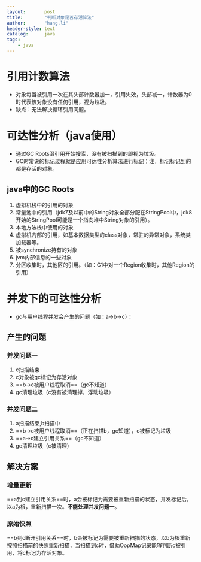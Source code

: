 ```yaml
---
layout:       post
title:        "判断对象是否存活算法"
author:       "hang.li"
header-style: text
catalog:      java
tags:
    - java
---
```

# 引用计数算法
- 对象每当被引用一次在其头部计数器加一，引用失效，头部减一，计数器为0时代表该对象没有任何引用，视为垃圾。
- 缺点：无法解决循环引用问题。
# 可达性分析（java使用）
- 通过GC Roots沿引用开始搜索，没有被扫描到的即视为垃圾。
- GC时常说的标记过程就是应用可达性分析算法进行标记；注，标记标记到的都是存活的对象。
## java中的GC Roots
1. 虚拟机栈中的引用的对象
2. 常量池中的引用（jdk7及以前中的String对象全部分配在StringPool中，jdk8开始的StringPool可能是一个指向堆中String对象的引用）。
3. 本地方法栈中使用的对象
4. 虚拟机内部的引用，如基本数据类型的class对象，常驻的异常对象，系统类加载器等。
5. 被synchronize持有的对象
6. jvm内部信息的一些对象
7. 分区收集时，其他区的引用。（如：G1中对一个Region收集时，其他Region的引用）
# 并发下的可达性分析
- gc与用户线程并发会产生的问题（如：a->b->c）：
## 产生的问题
### 并发问题一
1. c扫描结束
2. c对象被gc标记为存活对象
3. ==b->c被用户线程取消==（gc不知道）
4. gc清理垃圾（c没有被清理掉，浮动垃圾）
### 并发问题二
1. a扫描结束,b扫描中
2. ==b->c被用户线程取消==（正在扫描b，gc知道），c被标记为垃圾
3. ==a->c建立引用关系==（gc不知道）
4. gc清理垃圾（c被清理）
## 解决方案
### 增量更新
==a到c建立引用关系==时，a会被标记为需要被重新扫描的状态，并发标记后，以a为根，重新扫描一次。**不能处理并发问题一**。
### 原始快照
==b到c断开引用关系==时，b会被标记为需要被重新扫描的状态，以b为根重新按照扫描前的快照重新扫描，当扫描到c时，借助OopMap记录能够判断c被引用，将c标记为存活对象。